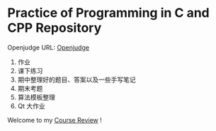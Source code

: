# Practice of Programming in C and CPP Repository

Openjudge URL: [Openjudge](http://cxsjsx.openjudge.cn/)

1. 作业
2. 课下练习
3. 期中整理好的题目、答案以及一些手写笔记
4. 期末考题
5. 算法模板整理
6. Qt 大作业

Welcome to my [Course Review](https://www.lyt0112.com/blog/course_review-zh) !
